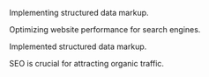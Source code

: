 Implementing structured data markup.

Optimizing website performance for search engines.

Implemented structured data markup.

SEO is crucial for attracting organic traffic.